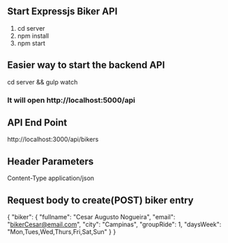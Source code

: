 ## Start Expressjs Biker API
1. cd server
2. npm install  
3. npm start

## Easier way to start the backend API
cd server && gulp watch

### It will open http://localhost:5000/api

## API End Point
http://localhost:3000/api/bikers

## Header Parameters
Content-Type  application/json

## Request body to create(POST) biker entry
{
 "biker": {
  "fullname": "Cesar Augusto Nogueira",
  "email": "bikerCesar@email.com",
  "city": "Campinas",
  "groupRide": 1,
  "daysWeek": "Mon,Tues,Wed,Thurs,Fri,Sat,Sun"
  }
}
